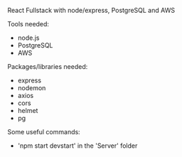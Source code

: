 React Fullstack with node/express, PostgreSQL and AWS

Tools needed:
- node.js
- PostgreSQL
- AWS

Packages/libraries needed:
- express
- nodemon
- axios
- cors
- helmet
- pg

Some useful commands:
- 'npm start devstart' in the 'Server' folder